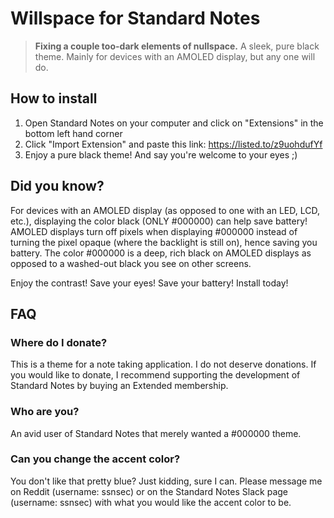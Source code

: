 # Willspace for Standard Notes
> **Fixing a couple too-dark elements of nullspace.**
> A sleek, pure black theme. Mainly for devices with an AMOLED display, but any one will do.

## How to install
1. Open Standard Notes on your computer and click on "Extensions" in the bottom left hand corner
2. Click "Import Extension" and paste this link:
https://listed.to/z9uohdufYf
3. Enjoy a pure black theme! And say you're welcome to your eyes ;)

## Did you know?
For devices with an AMOLED display (as opposed to one with an LED, LCD, etc.), displaying the color black (ONLY #000000) can help save battery! AMOLED displays turn off pixels when displaying #000000 instead of turning the pixel opaque (where the backlight is still on), hence saving you battery. The color #000000 is a deep, rich black on AMOLED displays as opposed to a washed-out black you see on other screens.

Enjoy the contrast! Save your eyes! Save your battery! Install today!


## FAQ
### Where do I donate?
This is a theme for a note taking application. I do not deserve donations. If you would like to donate, I recommend supporting the development of Standard Notes by buying an Extended membership.
### Who are you?
An avid user of Standard Notes that merely wanted a #000000 theme.
### Can you change the accent color?
You don't like that pretty blue?
Just kidding, sure I can.
Please message me on Reddit (username: ssnsec) or on the Standard Notes Slack page (username: ssnsec) with what you would like the accent color to be.
